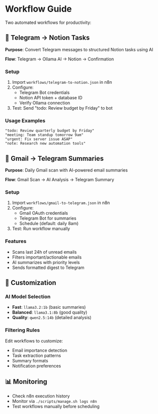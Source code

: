 # Workflow Guide

Two automated workflows for productivity:

## 📱 Telegram → Notion Tasks

**Purpose**: Convert Telegram messages to structured Notion tasks using AI

**Flow**: Telegram → Ollama AI → Notion → Confirmation

### Setup
1. Import `workflows/telegram-to-notion.json` in n8n
2. Configure:
   - Telegram Bot credentials  
   - Notion API token + database ID
   - Verify Ollama connection
3. Test: Send "todo: Review budget by Friday" to bot

### Usage Examples
```
"todo: Review quarterly budget by Friday"
"meeting: Team standup tomorrow 9am"  
"urgent: Fix server issue ASAP"
"note: Research new automation tools"
```

## 📧 Gmail → Telegram Summaries

**Purpose**: Daily Gmail scan with AI-powered email summaries

**Flow**: Gmail Scan → AI Analysis → Telegram Summary

### Setup  
1. Import `workflows/gmail-to-telegram.json` in n8n
2. Configure:
   - Gmail OAuth credentials
   - Telegram Bot for summaries
   - Schedule (default: daily 8am)
3. Test: Run workflow manually

### Features
- Scans last 24h of unread emails
- Filters important/actionable emails
- AI summarizes with priority levels
- Sends formatted digest to Telegram

## 🔧 Customization

### AI Model Selection
- **Fast**: `llama3.2:1b` (basic summaries)
- **Balanced**: `llama3.1:8b` (good quality)  
- **Quality**: `qwen2.5:14b` (detailed analysis)

### Filtering Rules
Edit workflows to customize:
- Email importance detection
- Task extraction patterns
- Summary formats
- Notification preferences

## 📊 Monitoring
- Check n8n execution history
- Monitor via `./scripts/manage.sh logs n8n`
- Test workflows manually before scheduling